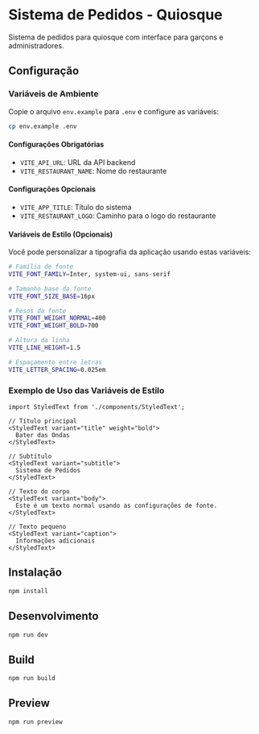 # Sistema de Pedidos - Quiosque

Sistema de pedidos para quiosque com interface para garçons e administradores.

## Configuração

### Variáveis de Ambiente

Copie o arquivo `env.example` para `.env` e configure as variáveis:

```bash
cp env.example .env
```

#### Configurações Obrigatórias
- `VITE_API_URL`: URL da API backend
- `VITE_RESTAURANT_NAME`: Nome do restaurante

#### Configurações Opcionais
- `VITE_APP_TITLE`: Título do sistema
- `VITE_RESTAURANT_LOGO`: Caminho para o logo do restaurante

#### Variáveis de Estilo (Opcionais)
Você pode personalizar a tipografia da aplicação usando estas variáveis:

```bash
# Família de fonte
VITE_FONT_FAMILY=Inter, system-ui, sans-serif

# Tamanho base da fonte
VITE_FONT_SIZE_BASE=16px

# Pesos da fonte
VITE_FONT_WEIGHT_NORMAL=400
VITE_FONT_WEIGHT_BOLD=700

# Altura da linha
VITE_LINE_HEIGHT=1.5

# Espaçamento entre letras
VITE_LETTER_SPACING=0.025em
```

### Exemplo de Uso das Variáveis de Estilo

```tsx
import StyledText from './components/StyledText';

// Título principal
<StyledText variant="title" weight="bold">
  Bater das Ondas
</StyledText>

// Subtítulo
<StyledText variant="subtitle">
  Sistema de Pedidos
</StyledText>

// Texto do corpo
<StyledText variant="body">
  Este é um texto normal usando as configurações de fonte.
</StyledText>

// Texto pequeno
<StyledText variant="caption">
  Informações adicionais
</StyledText>
```

## Instalação

```bash
npm install
```

## Desenvolvimento

```bash
npm run dev
```

## Build

```bash
npm run build
```

## Preview

```bash
npm run preview
```
